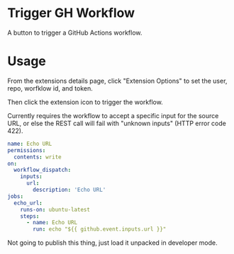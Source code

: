 # Trigger GH Workflow

A button to trigger a GitHub Actions workflow.

# Usage

From the extensions details page, click "Extension Options" to set the user, repo, worfklow id, and token.

Then click the extension icon to trigger the workflow.

Currently requires the workflow to accept a specific input for the source URL,
or else the REST call will fail with "unknown inputs" (HTTP error code 422).

```yml
name: Echo URL
permissions:
  contents: write
on:
  workflow_dispatch:
    inputs:
      url:
        description: 'Echo URL'
jobs:
  echo_url:
    runs-on: ubuntu-latest
    steps:
      - name: Echo URL
        run: echo "${{ github.event.inputs.url }}"
```

Not going to publish this thing, just load it unpacked in developer mode.
